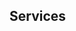 ## Services

[comment]: <> (<h4 style="margin:0 10px 0;">Conference Reviewers</h4>)

[comment]: <> (<ul style="margin:0 0 5px;">)

[comment]: <> (  <li><a href="http://cvpr2023.thecvf.com/"><autocolor>IEEE/CVF Conference on Computer Vision and Pattern Recognition &#40;CVPR&#41; 2021-2023</autocolor></a></li>)

[comment]: <> (  <li><a href="http://iccv2021.thecvf.com/"><autocolor>IEEE/CVF International Conference on Computer Vision &#40;ICCV&#41; 2021</autocolor></a></li>)

[comment]: <> (  <li><a href="https://eccv2022.ecva.net/"><autocolor>European Conference on Computer Vision &#40;ECCV&#41; 2022</autocolor></a></li>)

[comment]: <> (</ul>)

[comment]: <> (<h4 style="margin:0 10px 0;">Journal Reviewers</h4>)

[comment]: <> (<ul style="margin:0 0 20px;">)

[comment]: <> (  <li><a href="https://www.computer.org/csdl/journal/tp"><autocolor>IEEE Transactions on Pattern Analysis and Machine Intelligence &#40;TPAMI&#41;</autocolor></a></li>)

[comment]: <> (  <li><a href="https://www.springer.com/journal/11263"><autocolor>International Journal of Computer Vision &#40;IJCV&#41;</autocolor></a></li>)

[comment]: <> (</ul>)